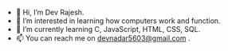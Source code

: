 - 👋 Hi, I’m Dev Rajesh.
- 👀 I’m interested in learning how computers work and function.
- 🌱 I’m currently learning C, JavaScript, HTML, CSS, SQL.
- 📫 You can reach me on devnadar5603@gmail.com .

